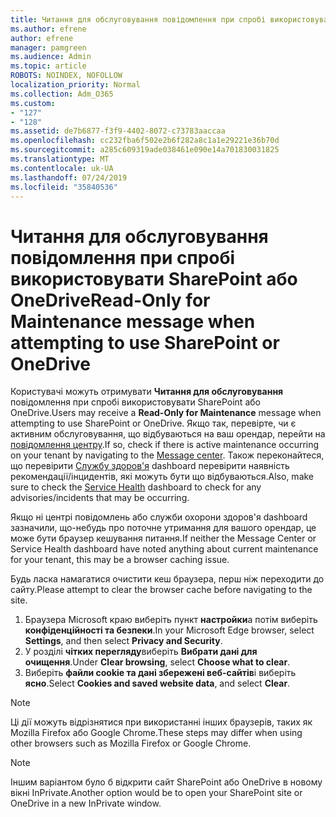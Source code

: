 ```yaml
---
title: Читання для обслуговування повідомлення при спробі використовувати SharePoint або OneDrive
ms.author: efrene
author: efrene
manager: pamgreen
ms.audience: Admin
ms.topic: article
ROBOTS: NOINDEX, NOFOLLOW
localization_priority: Normal
ms.collection: Adm_O365
ms.custom:
- "127"
- "128"
ms.assetid: de7b6877-f3f9-4402-8072-c73783aaccaa
ms.openlocfilehash: cc232fba6f502e2b6f282a8c1a1e29221e36b70d
ms.sourcegitcommit: a285c609319ade038461e090e14a701830031825
ms.translationtype: MT
ms.contentlocale: uk-UA
ms.lasthandoff: 07/24/2019
ms.locfileid: "35840536"
---
```

# <a name="read-only-for-maintenance-message-when-attempting-to-use-sharepoint-or-onedrive"></a><span data-ttu-id="2bb17-102">Читання для обслуговування повідомлення при спробі використовувати SharePoint або OneDrive</span><span class="sxs-lookup"><span data-stu-id="2bb17-102">Read-Only for Maintenance message when attempting to use SharePoint or OneDrive</span></span>

<span data-ttu-id="2bb17-103">Користувачі можуть отримувати **Читання для обслуговування** повідомлення при спробі використовувати SharePoint або OneDrive.</span><span class="sxs-lookup"><span data-stu-id="2bb17-103">Users may receive a **Read-Only for Maintenance** message when attempting to use SharePoint or OneDrive.</span></span>  <span data-ttu-id="2bb17-104">Якщо так, перевірте, чи є активним обслуговування, що відбуваються на ваш орендар, перейти на [повідомлення центру](https://portal.office.com/adminportal/home#/MessageCenter).</span><span class="sxs-lookup"><span data-stu-id="2bb17-104">If so, check if there is active maintenance occurring on your tenant by navigating to the [Message center](https://portal.office.com/adminportal/home#/MessageCenter).</span></span> <span data-ttu-id="2bb17-105">Також переконайтеся, що перевірити [Службу здоров'я](https://portal.office.com/adminportal/home#/servicehealth) dashboard перевірити наявність рекомендації/інцидентів, які можуть бути що відбуваються.</span><span class="sxs-lookup"><span data-stu-id="2bb17-105">Also, make sure to check the [Service Health](https://portal.office.com/adminportal/home#/servicehealth) dashboard to check for any advisories/incidents that may be occurring.</span></span>

<span data-ttu-id="2bb17-106">Якщо ні центрі повідомлень або служби охорони здоров'я dashboard зазначили, що-небудь про поточне утримання для вашого орендар, це може бути браузер кешування питання.</span><span class="sxs-lookup"><span data-stu-id="2bb17-106">If neither the Message Center or Service Health dashboard have noted anything about current maintenance for your tenant, this may be a browser caching issue.</span></span>

<span data-ttu-id="2bb17-107">Будь ласка намагатися очистити кеш браузера, перш ніж переходити до сайту.</span><span class="sxs-lookup"><span data-stu-id="2bb17-107">Please attempt to clear the browser cache before navigating to the site.</span></span>

1. <span data-ttu-id="2bb17-108">Браузера Microsoft краю виберіть пункт **настройки**а потім виберіть **конфіденційності та безпеки**.</span><span class="sxs-lookup"><span data-stu-id="2bb17-108">In your Microsoft Edge browser, select **Settings**, and then select **Privacy and Security**.</span></span>
2. <span data-ttu-id="2bb17-109">У розділі **чітких перегляду**виберіть **Вибрати дані для очищення**.</span><span class="sxs-lookup"><span data-stu-id="2bb17-109">Under **Clear browsing**, select **Choose what to clear**.</span></span>
3. <span data-ttu-id="2bb17-110">Виберіть **файли cookie та дані збережені веб-сайтів**і виберіть **ясно**.</span><span class="sxs-lookup"><span data-stu-id="2bb17-110">Select **Cookies and saved website data**, and select **Clear**.</span></span>

>[!Note] 
> <span data-ttu-id="2bb17-111">Ці дії можуть відрізнятися при використанні інших браузерів, таких як Mozilla Firefox або Google Chrome.</span><span class="sxs-lookup"><span data-stu-id="2bb17-111">These steps may differ when using other browsers such as Mozilla Firefox or Google Chrome.</span></span>

>[!Note] 
> <span data-ttu-id="2bb17-112">Іншим варіантом було б відкрити сайт SharePoint або OneDrive в новому вікні InPrivate.</span><span class="sxs-lookup"><span data-stu-id="2bb17-112">Another option would be to open your SharePoint site or OneDrive in a new InPrivate window.</span></span>